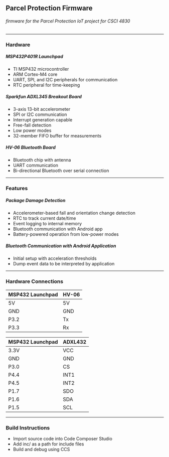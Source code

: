 ## Parcel Protection Firmware
###### firmware for the Parcel Protection IoT project for CSCI 4830
___

### Hardware

##### MSP432P401R Launchpad
* TI MSP432 microcontroller
* ARM Cortex-M4 core
* UART, SPI, and I2C peripherals for communication
* RTC peripheral for time-keeping

##### Sparkfun ADXL345 Breakout Board
* 3-axis 13-bit accelerometer
* SPI or I2C communication
* Interrupt generation capable
* Free-fall detection
* Low power modes
* 32-member FIFO buffer for measurements

##### HV-06 Bluetooth Board
* Bluetooth chip with antenna
* UART communication
* Bi-directional Bluetooth over serial connection
___

### Features

##### Package Damage Detection
* Accelerometer-based fall and orientation change detection
* RTC to track current date/time
* Event logging to internal memory
* Bluetooth communication with Android app
* Battery-powered operation from low-power modes

##### Bluetooth Communication with Android Application
* Initial setup with acceleration thresholds
* Dump event data to be interpreted by application
___

### Hardware Connections

MSP432 Launchpad | HV-06
---------------- | -----
5V               | 5V
GND              | GND
P3.2             | Tx
P3.3             | Rx

MSP432 Launchpad | ADXL432
---------------- | -------
3.3V             | VCC
GND              | GND
P3.0             | CS
P4.4             | INT1
P4.5             | INT2
P1.7             | SDO
P1.6             | SDA
P1.5             | SCL
___

### Build Instructions

* Import source code into Code Composer Studio
* Add inc/ as a path for include files
* Build and debug using CCS
